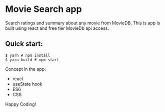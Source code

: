 # Movie Search app

Search ratings and summary about any movie from MovieDB, This is app is built using react and free tier MovieDb api access.

## Quick start:

```
$ yarn # npm install
$ yarn build # npm start
````
Concept in the app:

- react
- useState hook
- ES6
- CSS

Happy Coding!
